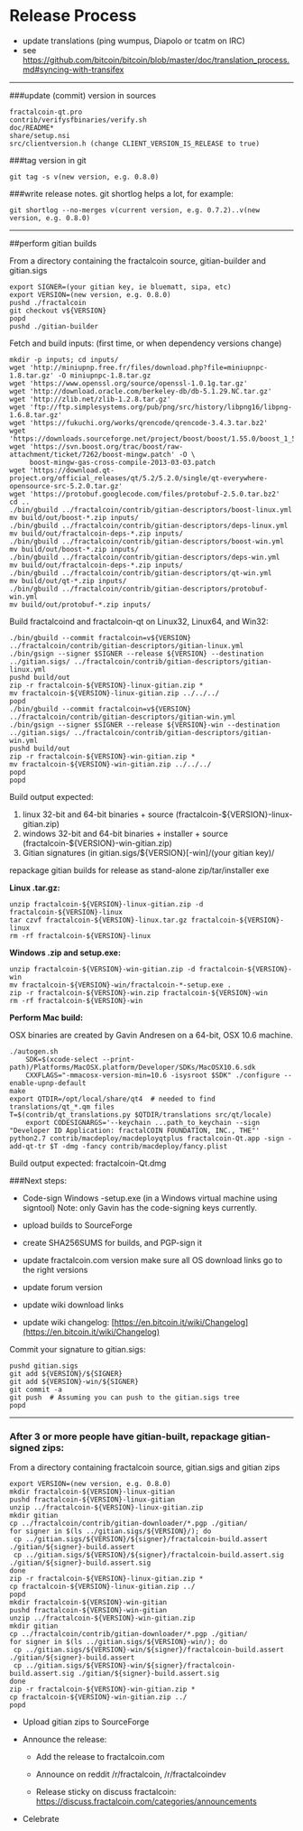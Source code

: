 Release Process
====================

* update translations (ping wumpus, Diapolo or tcatm on IRC)
* see https://github.com/bitcoin/bitcoin/blob/master/doc/translation_process.md#syncing-with-transifex

* * *

###update (commit) version in sources


	fractalcoin-qt.pro
	contrib/verifysfbinaries/verify.sh
	doc/README*
	share/setup.nsi
	src/clientversion.h (change CLIENT_VERSION_IS_RELEASE to true)

###tag version in git

	git tag -s v(new version, e.g. 0.8.0)

###write release notes. git shortlog helps a lot, for example:

	git shortlog --no-merges v(current version, e.g. 0.7.2)..v(new version, e.g. 0.8.0)

* * *

##perform gitian builds

 From a directory containing the fractalcoin source, gitian-builder and gitian.sigs
  
	export SIGNER=(your gitian key, ie bluematt, sipa, etc)
	export VERSION=(new version, e.g. 0.8.0)
	pushd ./fractalcoin
	git checkout v${VERSION}
	popd
	pushd ./gitian-builder

 Fetch and build inputs: (first time, or when dependency versions change)

	mkdir -p inputs; cd inputs/
	wget 'http://miniupnp.free.fr/files/download.php?file=miniupnpc-1.8.tar.gz' -O miniupnpc-1.8.tar.gz
	wget 'https://www.openssl.org/source/openssl-1.0.1g.tar.gz'
	wget 'http://download.oracle.com/berkeley-db/db-5.1.29.NC.tar.gz'
	wget 'http://zlib.net/zlib-1.2.8.tar.gz'
	wget 'ftp://ftp.simplesystems.org/pub/png/src/history/libpng16/libpng-1.6.8.tar.gz'
	wget 'https://fukuchi.org/works/qrencode/qrencode-3.4.3.tar.bz2'
	wget 'https://downloads.sourceforge.net/project/boost/boost/1.55.0/boost_1_55_0.tar.bz2'
	wget 'https://svn.boost.org/trac/boost/raw-attachment/ticket/7262/boost-mingw.patch' -O \
	     boost-mingw-gas-cross-compile-2013-03-03.patch
	wget 'https://download.qt-project.org/official_releases/qt/5.2/5.2.0/single/qt-everywhere-opensource-src-5.2.0.tar.gz'
	wget 'https://protobuf.googlecode.com/files/protobuf-2.5.0.tar.bz2'
	cd ..
	./bin/gbuild ../fractalcoin/contrib/gitian-descriptors/boost-linux.yml
	mv build/out/boost-*.zip inputs/
	./bin/gbuild ../fractalcoin/contrib/gitian-descriptors/deps-linux.yml
	mv build/out/fractalcoin-deps-*.zip inputs/
	./bin/gbuild ../fractalcoin/contrib/gitian-descriptors/boost-win.yml
	mv build/out/boost-*.zip inputs/
	./bin/gbuild ../fractalcoin/contrib/gitian-descriptors/deps-win.yml
	mv build/out/fractalcoin-deps-*.zip inputs/
	./bin/gbuild ../fractalcoin/contrib/gitian-descriptors/qt-win.yml
	mv build/out/qt-*.zip inputs/
	./bin/gbuild ../fractalcoin/contrib/gitian-descriptors/protobuf-win.yml
	mv build/out/protobuf-*.zip inputs/

 Build fractalcoind and fractalcoin-qt on Linux32, Linux64, and Win32:
  
	./bin/gbuild --commit fractalcoin=v${VERSION} ../fractalcoin/contrib/gitian-descriptors/gitian-linux.yml
	./bin/gsign --signer $SIGNER --release ${VERSION} --destination ../gitian.sigs/ ../fractalcoin/contrib/gitian-descriptors/gitian-linux.yml
	pushd build/out
	zip -r fractalcoin-${VERSION}-linux-gitian.zip *
	mv fractalcoin-${VERSION}-linux-gitian.zip ../../../
	popd
	./bin/gbuild --commit fractalcoin=v${VERSION} ../fractalcoin/contrib/gitian-descriptors/gitian-win.yml
	./bin/gsign --signer $SIGNER --release ${VERSION}-win --destination ../gitian.sigs/ ../fractalcoin/contrib/gitian-descriptors/gitian-win.yml
	pushd build/out
	zip -r fractalcoin-${VERSION}-win-gitian.zip *
	mv fractalcoin-${VERSION}-win-gitian.zip ../../../
	popd
	popd

  Build output expected:

  1. linux 32-bit and 64-bit binaries + source (fractalcoin-${VERSION}-linux-gitian.zip)
  2. windows 32-bit and 64-bit binaries + installer + source (fractalcoin-${VERSION}-win-gitian.zip)
  3. Gitian signatures (in gitian.sigs/${VERSION}[-win]/(your gitian key)/

repackage gitian builds for release as stand-alone zip/tar/installer exe

**Linux .tar.gz:**

	unzip fractalcoin-${VERSION}-linux-gitian.zip -d fractalcoin-${VERSION}-linux
	tar czvf fractalcoin-${VERSION}-linux.tar.gz fractalcoin-${VERSION}-linux
	rm -rf fractalcoin-${VERSION}-linux

**Windows .zip and setup.exe:**

	unzip fractalcoin-${VERSION}-win-gitian.zip -d fractalcoin-${VERSION}-win
	mv fractalcoin-${VERSION}-win/fractalcoin-*-setup.exe .
	zip -r fractalcoin-${VERSION}-win.zip fractalcoin-${VERSION}-win
	rm -rf fractalcoin-${VERSION}-win

**Perform Mac build:**

  OSX binaries are created by Gavin Andresen on a 64-bit, OSX 10.6 machine.

	./autogen.sh
        SDK=$(xcode-select --print-path)/Platforms/MacOSX.platform/Developer/SDKs/MacOSX10.6.sdk
        CXXFLAGS="-mmacosx-version-min=10.6 -isysroot $SDK" ./configure --enable-upnp-default
	make
	export QTDIR=/opt/local/share/qt4  # needed to find translations/qt_*.qm files
	T=$(contrib/qt_translations.py $QTDIR/translations src/qt/locale)
        export CODESIGNARGS='--keychain ...path_to_keychain --sign "Developer ID Application: fractalCOIN FOUNDATION, INC., THE"'
	python2.7 contrib/macdeploy/macdeployqtplus fractalcoin-Qt.app -sign -add-qt-tr $T -dmg -fancy contrib/macdeploy/fancy.plist

 Build output expected: fractalcoin-Qt.dmg

###Next steps:

* Code-sign Windows -setup.exe (in a Windows virtual machine using signtool)
 Note: only Gavin has the code-signing keys currently.

* upload builds to SourceForge

* create SHA256SUMS for builds, and PGP-sign it

* update fractalcoin.com version
  make sure all OS download links go to the right versions
  
* update forum version

* update wiki download links

* update wiki changelog: [https://en.bitcoin.it/wiki/Changelog](https://en.bitcoin.it/wiki/Changelog)

Commit your signature to gitian.sigs:

	pushd gitian.sigs
	git add ${VERSION}/${SIGNER}
	git add ${VERSION}-win/${SIGNER}
	git commit -a
	git push  # Assuming you can push to the gitian.sigs tree
	popd

-------------------------------------------------------------------------

### After 3 or more people have gitian-built, repackage gitian-signed zips:

From a directory containing fractalcoin source, gitian.sigs and gitian zips

	export VERSION=(new version, e.g. 0.8.0)
	mkdir fractalcoin-${VERSION}-linux-gitian
	pushd fractalcoin-${VERSION}-linux-gitian
	unzip ../fractalcoin-${VERSION}-linux-gitian.zip
	mkdir gitian
	cp ../fractalcoin/contrib/gitian-downloader/*.pgp ./gitian/
	for signer in $(ls ../gitian.sigs/${VERSION}/); do
	 cp ../gitian.sigs/${VERSION}/${signer}/fractalcoin-build.assert ./gitian/${signer}-build.assert
	 cp ../gitian.sigs/${VERSION}/${signer}/fractalcoin-build.assert.sig ./gitian/${signer}-build.assert.sig
	done
	zip -r fractalcoin-${VERSION}-linux-gitian.zip *
	cp fractalcoin-${VERSION}-linux-gitian.zip ../
	popd
	mkdir fractalcoin-${VERSION}-win-gitian
	pushd fractalcoin-${VERSION}-win-gitian
	unzip ../fractalcoin-${VERSION}-win-gitian.zip
	mkdir gitian
	cp ../fractalcoin/contrib/gitian-downloader/*.pgp ./gitian/
	for signer in $(ls ../gitian.sigs/${VERSION}-win/); do
	 cp ../gitian.sigs/${VERSION}-win/${signer}/fractalcoin-build.assert ./gitian/${signer}-build.assert
	 cp ../gitian.sigs/${VERSION}-win/${signer}/fractalcoin-build.assert.sig ./gitian/${signer}-build.assert.sig
	done
	zip -r fractalcoin-${VERSION}-win-gitian.zip *
	cp fractalcoin-${VERSION}-win-gitian.zip ../
	popd

- Upload gitian zips to SourceForge

- Announce the release:

  - Add the release to fractalcoin.com

  - Announce on reddit /r/fractalcoin, /r/fractalcoindev

  - Release sticky on discuss fractalcoin: https://discuss.fractalcoin.com/categories/announcements

- Celebrate 
